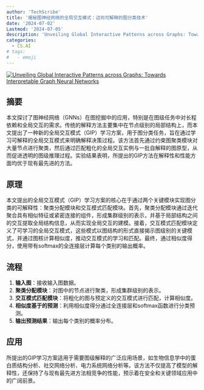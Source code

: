 ```yaml
---
author: 'TechScribe'
title: '揭秘图神经网络的全局交互模式：迈向可解释的图分类技术'
date: '2024-07-02'
Lastmod: '2024-07-05'
description: 'Unveiling Global Interactive Patterns across Graphs: Towards Interpretable Graph Neural Networks'
categories:
  - CS.AI
# tags:
#   - emoji
---
```


[![Unveiling Global Interactive Patterns across Graphs: Towards Interpretable Graph Neural Networks](https://arxiv-research-1301205113.cos.ap-guangzhou.myqcloud.com/images/2407.01979v1.pdf_0.jpg)](https://arxiv.org/abs/2407.01979v1)

## 摘要

本文探讨了图神经网络（GNNs）在图挖掘中的应用，特别是在图级任务中对长程依赖和全局交互的需求。传统的解释方法主要集中在节点级别的局部结构上，而本文提出了一种新的全局交互模式（GIP）学习方案，用于图分类任务，旨在通过学习可解释的全局交互模式来明确解释决策过程。该方法首先通过约束图聚类模块对大量节点进行聚类，然后通过匹配粗化的全局交互实例与一批自解释的图原型，从而促进透明的图级推理过程。实验结果表明，所提出的GIP方法在解释性和性能方面均优于现有最先进的方法。<!--more-->

## 原理

本文提出的全局交互模式（GIP）学习方案的核心在于通过两个关键模块实现图分类的可解释性：聚类分配模块和交互模式匹配模块。首先，聚类分配模块通过迭代聚合具有相似特征或紧密连接的组件，形成集群级别的表示，并基于局部结构之间的交互提取全局结构信息，从而实现全局交互的建模。接着，交互模式匹配模块定义了可学习的全局交互模式，这些模式以图结构的形式直接揭示图级别的关键模式，并通过图核计算相似度，推动交互模式的学习和匹配。最终，通过相似度得分，使用带有softmax的全连接层计算每个类别的输出概率。

## 流程

1. **输入图**：接收输入图数据。
2. **聚类分配模块**：对图中的节点进行聚类，形成集群级别的表示。
3. **交互模式匹配模块**：将粗化的图与预定义的交互模式进行匹配，计算相似度。
4. **相似度基于的预测**：利用相似度得分通过全连接层和softmax函数进行分类预测。
5. **输出预测结果**：输出每个类别的概率分布。

## 应用

所提出的GIP学习方案适用于需要图级解释的广泛应用场景，如生物信息学中的蛋白质结构分析、社交网络分析、电力系统网络分析等。该方法不仅提高了模型的解释性，还保持了与现有最先进方法相竞争的性能，预示着在安全和关键领域应用中的广阔前景。